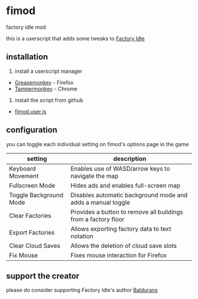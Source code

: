 # fimod
factory idle mod

this is a userscript that adds some tweaks to [Factory Idle]

## installation

1. install a userscript manager
  - [Greasemonkey] - Firefox
  - [Tampermonkey] - Chrome
1. install the script from github
  - [fimod.user.js](https://github.com/sidke/fimod/raw/master/dist/fimod.user.js)

## configuration

you can toggle each individual setting on fimod's options page in the game

| setting | description |
| --- | ---
| Keyboard Movement | Enables use of WASD/arrow keys to navigate the map
| Fullscreen Mode | Hides ads and enables full-screen map
| Toggle Background Mode | Disables automatic background mode and adds a manual toggle
| Clear Factories | Provides a button to remove all buildings from a factory floor
| Export Factories | Allows exporting factory data to text notation
| Clear Cloud Saves | Allows the deletion of cloud save slots
| Fix Mouse | Fixes mouse interaction for Firefox

## support the creator

please do consider supporting Factory Idle's author [Baldurans]

[Factory Idle]:http://factoryidle.com
[Baldurans]:http://www.kongregate.com/accounts/Baldurans
[Greasemonkey]:https://addons.mozilla.org/en-US/firefox/addon/greasemonkey/
[Tampermonkey]:https://tampermonkey.net/